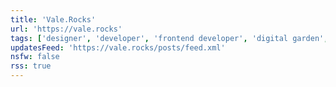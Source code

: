```yaml
---
title: 'Vale.Rocks'
url: 'https://vale.rocks'
tags: ['designer', 'developer', 'frontend developer', 'digital garden', 'blog']
updatesFeed: 'https://vale.rocks/posts/feed.xml'
nsfw: false
rss: true
---
```

